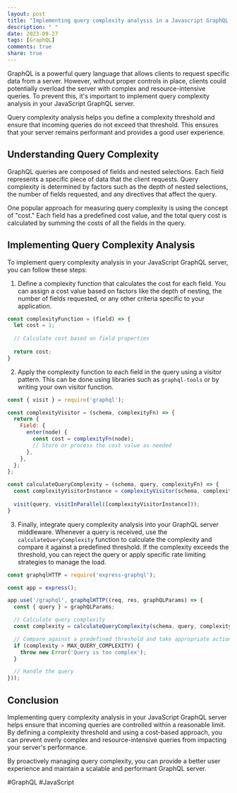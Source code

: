 ```yaml
---
layout: post
title: "Implementing query complexity analysis in a Javascript GraphQL server"
description: " "
date: 2023-09-27
tags: [GraphQL]
comments: true
share: true
---
```


GraphQL is a powerful query language that allows clients to request specific data from a server. However, without proper controls in place, clients could potentially overload the server with complex and resource-intensive queries. To prevent this, it's important to implement query complexity analysis in your JavaScript GraphQL server.

Query complexity analysis helps you define a complexity threshold and ensure that incoming queries do not exceed that threshold. This ensures that your server remains performant and provides a good user experience.

## Understanding Query Complexity

GraphQL queries are composed of fields and nested selections. Each field represents a specific piece of data that the client requests. Query complexity is determined by factors such as the depth of nested selections, the number of fields requested, and any directives that affect the query.

One popular approach for measuring query complexity is using the concept of "cost." Each field has a predefined cost value, and the total query cost is calculated by summing the costs of all the fields in the query.

## Implementing Query Complexity Analysis

To implement query complexity analysis in your JavaScript GraphQL server, you can follow these steps:

1. Define a complexity function that calculates the cost for each field. You can assign a cost value based on factors like the depth of nesting, the number of fields requested, or any other criteria specific to your application.

```javascript
const complexityFunction = (field) => {
  let cost = 1;
  
  // Calculate cost based on field properties
  
  return cost;
}
```

2. Apply the complexity function to each field in the query using a visitor pattern. This can be done using libraries such as `graphql-tools` or by writing your own visitor function.

```javascript
const { visit } = require('graphql');

const complexityVisitor = (schema, complexityFn) => {
  return {
    Field: {
      enter(node) {
        const cost = complexityFn(node);
        // Store or process the cost value as needed
      },
    },
  };
};

const calculateQueryComplexity = (schema, query, complexityFn) => {
  const complexityVisitorInstance = complexityVisitor(schema, complexityFn);
  
  visit(query, visitInParallel([complexityVisitorInstance]));
}
```

3. Finally, integrate query complexity analysis into your GraphQL server middleware. Whenever a query is received, use the `calculateQueryComplexity` function to calculate the complexity and compare it against a predefined threshold. If the complexity exceeds the threshold, you can reject the query or apply specific rate limiting strategies to manage the load.

```javascript
const graphqlHTTP = require('express-graphql');

const app = express();

app.use('/graphql', graphqlHTTP((req, res, graphQLParams) => {
  const { query } = graphQLParams;

  // Calculate query complexity
  const complexity = calculateQueryComplexity(schema, query, complexityFunction);

  // Compare against a predefined threshold and take appropriate action
  if (complexity > MAX_QUERY_COMPLEXITY) {
    throw new Error('Query is too complex');
  }

  // Handle the query
}));
```

## Conclusion

Implementing query complexity analysis in your JavaScript GraphQL server helps ensure that incoming queries are controlled within a reasonable limit. By defining a complexity threshold and using a cost-based approach, you can prevent overly complex and resource-intensive queries from impacting your server's performance.

By proactively managing query complexity, you can provide a better user experience and maintain a scalable and performant GraphQL server.

#GraphQL #JavaScript